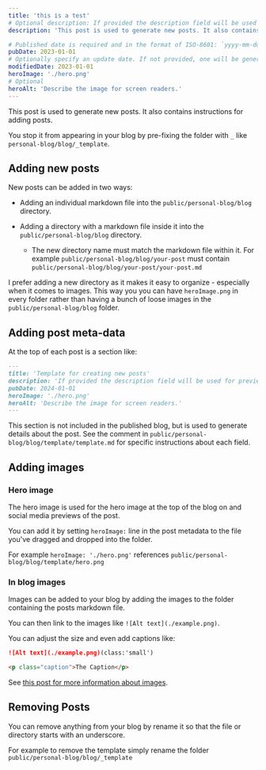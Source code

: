 ```yaml
---
title: 'this is a test'
# Optional description: If provided the description field will be used for previews. If not provided, the first 3-4 lines from the post will be used as a description.
description: 'This post is used to generate new posts. It also contains instructions for adding posts. '

# Published date is required and in the format of ISO-8601: `yyyy-mm-dd`. For more info see https://docs.astro.build/en/guides/content-collections/#working-with-dates-in-the-frontmatter
pubDate: 2023-01-01
# Optionally specify an update date. If not provided, one will be generated from the git history. Only if the post has been changed since the day published.
modifiedDate: 2023-01-01
heroImage: './hero.png'
# Optional
heroAlt: 'Describe the image for screen readers.'
---
```


This post is used to generate new posts. It also contains instructions for adding posts.

You stop it from appearing in your blog by pre-fixing the folder with `_` like `personal-blog/blog/_template`.

## Adding new posts

New posts can be added in two ways:

- Adding an individual markdown file into the `public/personal-blog/blog` directory.

- Adding a directory with a markdown file inside it into the `public/personal-blog/blog` directory.
  - The new directory name must match the markdown file within it. For example `public/personal-blog/blog/your-post` must contain `public/personal-blog/blog/your-post/your-post.md`

I prefer adding a new directory as it makes it easy to organize - especially when it comes to images. This way you you can have `heroImage.png` in every folder rather than having a bunch of loose images in the `public/personal-blog/blog` folder.

## Adding post meta-data

At the top of each post is a section like:

```md
---
title: 'Template for creating new posts'
description: 'If provided the description field will be used for previews. If not provided, the first 3-4 lines from the post will be used as a description.'
pubDate: 2024-01-01
heroImage: './hero.png'
heroAlt: 'Describe the image for screen readers.'
---
```

This section is not included in the published blog, but is used to generate details about the post. See the comment in `public/personal-blog/blog/template/template.md` for specific instructions about each field.

## Adding images

### Hero image

The hero image is used for the hero image at the top of the blog on and social media previews of the post.

You can add it by setting `heroImage:` line in the post metadata to the file you've dragged and dropped into the folder.

For example `heroImage: './hero.png'` references `public/personal-blog/blog/template/hero.png`

### In blog images

Images can be added to your blog by adding the images to the folder containing the posts markdown file.

You can then link to the images like `![Alt text](./example.png)`.

You can adjust the size and even add captions like:

```md
![Alt text](./example.png)(class:'small')

<p class="caption">The Caption</p>
```

See [this post for more information about images](https://shelbyjenkins.github.io/easy/blog/easy-a-b-c-markdown-specifics/).

## Removing Posts

You can remove anything from your blog by rename it so that the file or directory starts with an underscore.

For example to remove the template simply rename the folder `public/personal-blog/blog/_template`
